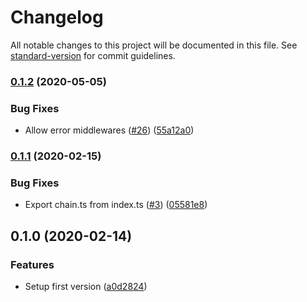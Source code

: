 # Changelog

All notable changes to this project will be documented in this file. See [standard-version](https://github.com/conventional-changelog/standard-version) for commit guidelines.

### [0.1.2](https://github.com/amaurymartiny/now-middleware/compare/v0.1.1...v0.1.2) (2020-05-05)


### Bug Fixes

* Allow error middlewares ([#26](https://github.com/amaurymartiny/now-middleware/issues/26)) ([55a12a0](https://github.com/amaurymartiny/now-middleware/commit/55a12a08f744420c4b34861eff55e3ba883423e8))

### [0.1.1](https://github.com/amaurymartiny/now-middleware/compare/v0.1.0...v0.1.1) (2020-02-15)


### Bug Fixes

* Export chain.ts from index.ts ([#3](https://github.com/amaurymartiny/now-middleware/issues/3)) ([05581e8](https://github.com/amaurymartiny/now-middleware/commit/05581e8d3c7b8a188e4ea6accf550c5577357f24))

## 0.1.0 (2020-02-14)


### Features

* Setup first version ([a0d2824](https://github.com/amaurymartiny/now-middleware/commit/a0d28247fe608c99b3b2ac5a91fe610d46186dc7))
